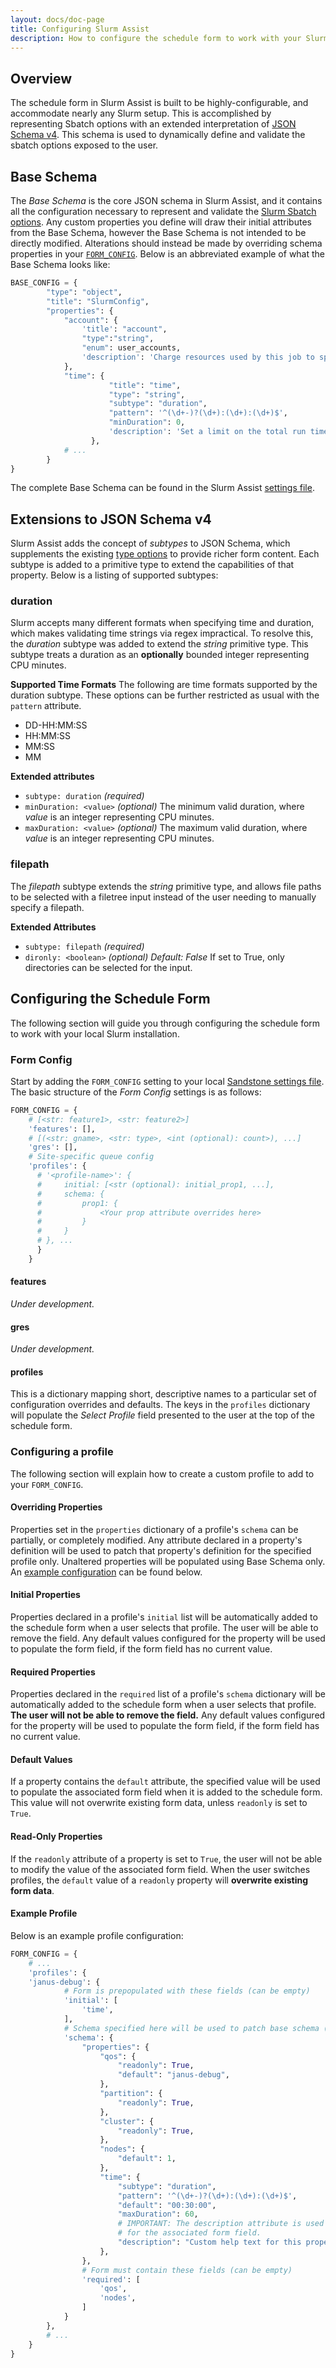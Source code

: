 ```yaml
---
layout: docs/doc-page
title: Configuring Slurm Assist
description: How to configure the schedule form to work with your Slurm installation
---
```


## Overview
The schedule form in Slurm Assist is built to be highly-configurable, and accommodate nearly any Slurm setup. This is accomplished by representing Sbatch options with an extended interpretation of [JSON Schema v4](http://json-schema.org/latest/json-schema-core.html). This schema is used to dynamically define and validate the sbatch options exposed to the user.

## Base Schema
The _Base Schema_ is the core JSON schema in Slurm Assist, and it contains all the configuration necessary to represent and validate the [Slurm Sbatch options](http://slurm.schedmd.com/sbatch.html). Any custom properties you define will draw their initial attributes from the Base Schema, however the Base Schema is not intended to be directly modified. Alterations should instead be made by overriding schema properties in your [`FORM_CONFIG`](#form-config). Below is an abbreviated example of what the Base Schema looks like:

```python
BASE_CONFIG = {
        "type": "object",
        "title": "SlurmConfig",
        "properties": {
            "account": {
                'title': "account",
                "type":"string",
                "enum": user_accounts,
                'description': 'Charge resources used by this job to specified account...',
            },
            "time": {
                      "title": "time",
                      "type": "string",
                      "subtype": "duration",
                      "pattern": '^(\d+-)?(\d+):(\d+):(\d+)$',
                      "minDuration": 0,
                      'description': 'Set a limit on the total run time of the job allocation. If the requested time limit exceeds the partition\'s time limit...',
                  },
            # ...
        }
}
```

The complete Base Schema can be found in the Slurm Assist [settings file](https://github.com/SandstoneHPC/sandstone-slurm-assist/blob/master/sandstone_slurm/settings.py).

## Extensions to JSON Schema v4
Slurm Assist adds the concept of _subtypes_ to JSON Schema, which supplements the existing [type options](http://json-schema.org/latest/json-schema-core.html#anchor8) to provide richer form content. Each subtype is added to a primitive type to extend the capabilities of that property. Below is a listing of supported subtypes:

### duration
Slurm accepts many different formats when specifying time and duration, which makes validating time strings via regex impractical. To resolve this, the _duration_ subtype was added to extend the _string_ primitive type. This subtype treats a duration as an **optionally** bounded integer representing CPU minutes.

**Supported Time Formats**
The following are time formats supported by the duration subtype. These options can be further restricted as usual with the `pattern` attribute.

* DD-HH:MM:SS
* HH:MM:SS
* MM:SS
* MM

**Extended attributes**

* `subtype: duration` _(required)_
* `minDuration: <value>` _(optional)_ The minimum valid duration, where _value_ is an integer representing CPU minutes.
* `maxDuration: <value>` _(optional)_ The maximum valid duration, where _value_ is an integer representing CPU minutes.

### filepath
The _filepath_ subtype extends the _string_ primitive type, and allows file paths to be selected with a filetree input instead of the user needing to manually specify a filepath.

**Extended Attributes**

* `subtype: filepath` _(required)_
* `dironly: <boolean>` _(optional) Default: False_ If set to True, only directories can be selected for the input.

## Configuring the Schedule Form
The following section will guide you through configuring the schedule form to work with your local Slurm installation.

### Form Config
Start by adding the `FORM_CONFIG` setting to your local [Sandstone settings file](/docs/core/settings/). The basic structure of the _Form Config_ settings is as follows:

```python
FORM_CONFIG = {
    # [<str: feature1>, <str: feature2>]
    'features': [],
    # [(<str: gname>, <str: type>, <int (optional): count>), ...]
    'gres': [],
    # Site-specific queue config
    'profiles': {
      # '<profile-name>': {
      #     initial: [<str (optional): initial_prop1, ...],
      #     schema: {
      #         prop1: {
      #             <Your prop attribute overrides here>
      #         }
      #     }
      # }, ...
      }
    }
```

#### features
_Under development._

#### gres
_Under development._

#### profiles
This is a dictionary mapping short, descriptive names to a particular set of configuration overrides and defaults. The keys in the `profiles` dictionary will populate the _Select Profile_ field presented to the user at the top of the schedule form.

### Configuring a profile
The following section will explain how to create a custom profile to add to your `FORM_CONFIG`.

#### Overriding Properties
Properties set in the `properties` dictionary of a profile's `schema` can be partially, or completely modified. Any attribute declared in a property's definition will be used to patch that property's definition for the specified profile only. Unaltered properties will be populated using Base Schema only. An [example configuration](#example-profile) can be found below.

#### Initial Properties
Properties declared in a profile's `initial` list will be automatically added to the schedule form when a user selects that profile. The user will be able to remove the field. Any default values configured for the property will be used to populate the form field, if the form field has no current value.

#### Required Properties
Properties declared in the `required` list of a profile's `schema` dictionary will be automatically added to the schedule form when a user selects that profile. **The user will not be able to remove the field.** Any default values configured for the property will be used to populate the form field, if the form field has no current value.

#### Default Values
If a property contains the `default` attribute, the specified value will be used to populate the associated form field when it is added to the schedule form. This value will not overwrite existing form data, unless `readonly` is set to `True`.

#### Read-Only Properties
If the `readonly` attribute of a property is set to `True`, the user will not be able to modify the value of the associated form field. When the user switches profiles, the `default` value of a `readonly` property will **overwrite existing form data**.

#### Example Profile
Below is an example profile configuration:

```python
FORM_CONFIG = {
    # ...
    'profiles': {
    'janus-debug': {
            # Form is prepopulated with these fields (can be empty)
            'initial': [
                'time',
            ],
            # Schema specified here will be used to patch base schema (can be empty)
            'schema': {
                "properties": {
                    "qos": {
                        "readonly": True,
                        "default": "janus-debug",
                    },
                    "partition": {
                        "readonly": True,
                    },
                    "cluster": {
                        "readonly": True,
                    },
                    "nodes": {
                        "default": 1,
                    },
                    "time": {
                        "subtype": "duration",
                        "pattern": '^(\d+-)?(\d+):(\d+):(\d+)$',
                        "default": "00:30:00",
                        "maxDuration": 60,
                        # IMPORTANT: The description attribute is used to populate the help text
                        # for the associated form field.
                        "description": "Custom help text for this property."
                    },
                },
                # Form must contain these fields (can be empty)
                'required': [
                    'qos',
                    'nodes',
                ]
            }
        },
        # ...
    }
}
```
